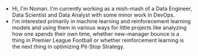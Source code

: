 - Hi, I'm Noman. I'm currently working as a mish-mash of a Data Engineer, Data Scientist and Data Analyst with some minor work in DevOps.
- I'm interested primarily in machine learning and reinforecement learning models and using them in various ways for little projects like analyzing how one spends their own time, whether new-manager bounce is a thing in Premier League Football or whether reinforcement learning is the next thing in optimizing Pit-Stop Strategy.

<!---
nomanbash/nomanbash is a ✨ special ✨ repository because its `README.md` (this file) appears on your GitHub profile.
You can click the Preview link to take a look at your changes.
--->
